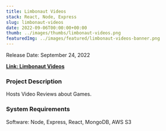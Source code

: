 ```yaml
---
title: Limbonaut Videos
stack: React, Node, Express
slug: limbonaut-videos
date: 2022-09-06T00:00:00+00:00
thumb: ../images/thumbs/limbonaut-videos.png
featuredImg: ../images/featured/limbonaut-videos-banner.png
---
```


Release Date: September 24, 2022

[**Link: Limbonaut Videos**](https://limbonaut-videos.herokuapp.com/)

### Project Description

Hosts Video Reviews about Games.

### System Requirements

Software: Node, Express, React, MongoDB, AWS S3
